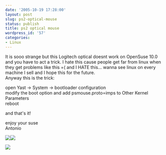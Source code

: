 ```yaml
---
date: '2005-10-19 17:28:00'
layout: post
slug: ps2-optical-mouse
status: publish
title: ps2 optical mouse
wordpress_id: '57'
categories:
- Linux
---
```


It is sooo strange but this Logitech optical doesnt work on OpenSuse 10.0 and you have to act a trick. I hate this cause people get far from linux when they get problems like this =( and I HATE this... wanna see linux on every machine I sell and I hope this for the future.  
Anyway this is the trick:  
  
open Yast -> System -> bootloader configuration  
modify the boot option and add psmouse.proto=imps to Other Kernel Parameters  
reboot  
  
and that's it!  
  
enjoy your suse  
Antonio  
  
[![](http://photos1.blogger.com/blogger/3866/508/320/schermata2.jpg)](http://photos1.blogger.com/blogger/3866/508/1600/schermata2.jpg)[![](http://photos1.blogger.com/blogger/3866/508/320/schermata1.jpg)](http://photos1.blogger.com/blogger/3866/508/1600/schermata1.jpg)

[![](http://www.feedburner.com/fb/images/pub/flchklt.gif)](http://feeds.feedburner.com/zekussuse)
